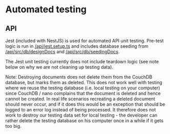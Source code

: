 # Automated testing

## API

Jest (included with NestJS) is used for automated API unit testing. Pre-test logic is run in [/api/jest.setup.ts](/api/jest.setup.ts) and includes database seeding from [/api/src/db/designDocs](/api/src/db/designDocs) and [/api/src/db/seedingDocs](/api/src/db/seedingDocs).

The Jest unit testing currently does not include teardown logic (see note below on why we are not cleaning up testing data).

Note: Destroying documents does not delete them from the CouchDB database, but marks them as deleted.
This does not work well with testing where we reuse the testing database (i.e. local testing
on your computer) since CouchDB / nano complains that the document is deleted and hence cannot
be created. In real life scenarios recreating a deleted document should never occur, and
if it does this would be an exception that should be logged to an error log instead of
being processed.
It therefore does not work to destroy our testing data set for local testing - the developer
can rather delete the testing database on his computer once in a while if it gets too big.
